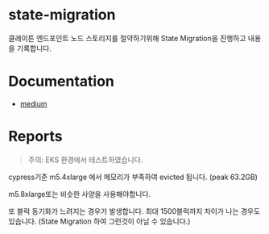 # state-migration

클레이튼 엔드포인트 노드 스토리지를 절약하기위해 State Migration을 진행하고 내용을 기록합니다.

# Documentation
- [medium](https://medium.com/klaytn/klaytn-v1-5-0-state-migration-%EB%85%B8%EB%93%9C-%EC%8A%A4%ED%86%A0%EB%A6%AC%EC%A7%80-%EC%A0%88%EC%95%BD%ED%95%98%EA%B8%B0-358dd77d9fd6)

# Reports
> 주의: EKS 환경에서 테스트하였습니다.

cypress기준 m5.4xlarge 에서 메모리가 부족하여 evicted 됩니다. (peak 63.2GB)

m5.8xlarge또는 비슷한 사양을 사용해야합니다.

또 블럭 동기화가 느려지는 경우가 발생합니다. 최대 1500블럭까지 차이가 나는 경우도 있습니다. (State Migration 하여 그런것이 아닐 수 있습니다.)